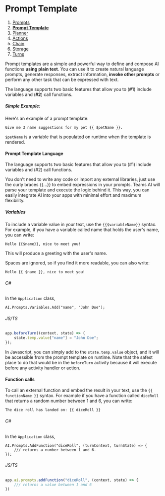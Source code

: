 # Prompt Template

1. [Prompts](./00.PROMPTS.md)
2. [**Prompt Template**](./01.TEMPLATES.md)
3. [Planner](./02.PLANNER.md)
4. [Actions](./03.ACTIONS.md)
5. [Chain](./04.CHAIN.md)
6. [Storage](./05.STORAGE.md)
7. [Turns](./06.TURNS.md)


Prompt templates are a simple and powerful way to
define and compose AI functions **using plain text**.
You can use it to create natural language prompts, generate responses, extract
information, **invoke other prompts** or perform any other task that can be
expressed with text.

The language supports two basic features that allow you to (**#1**) include
variables and (**#2**) call functions.

##### Simple Example:

Here's an example of a prompt template:

```
Give me 3 name suggestions for my pet {{ $petName }}.
```

```$petName``` is a variable that is populated on runtime when the template is rendered.

#### Prompt Template Language

The language supports two basic features that allow you to (#1) include
variables and (#2) call functions.

You don't need to write any code or import any external libraries, just use the
curly braces {{...}} to embed expressions in your prompts.
Teams AI will parse your template and execute the logic behind it.
This way, you can easily integrate AI into your apps with minimal effort and
maximum flexibility.

##### Variables

To include a variable value in your text, use the `{{$variableName}}` syntax. For example, if you have a variable called name that holds the user's name, you can write:

```Hello {{$name}}, nice to meet you!```

This will produce a greeting with the user's name.

Spaces are ignored, so if you find it more readable, you can also write:

```Hello {{ $name }}, nice to meet you!```

###### C#

In the `Application` class,

```dotnet
AI.Prompts.Variables.Add("name", "John Doe");
```

###### JS/TS

```js
app.beforeTurn((context, state) => {
    state.temp.value["name"] = "John Doe";
});
```
In Javascript, you can simply add to the `state.temp.value` object, and it will be accessible from the prompt template on runtime. Note that the safest place to do that would be in the `beforeTurn` activity because it will execute before any activity handler or action.

#### Function calls

To call an external function and embed the result in your text, use the ```{{ functionName }}``` syntax. For example if you have a function called `diceRoll` that returns a random number between 1 and 6, you can write:

```The dice roll has landed on: {{ diceRoll }}```

###### C#

In the `Application` class,

```dotnet
AI.Prompts.AddFunction("diceRoll", (turnContext, turnState) => {
    /// returns a number between 1 and 6.
});
```

###### JS/TS

```js
app.ai.prompts.addFunction("diceRoll", (context, state) => {
    /// returns a value between 1 and 6
}) 
```

<!-- TODO: Add a section that describes the prompt folder with the config.json file and skprompt.txt file. -->